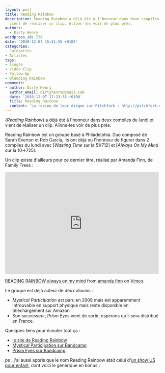 ```yaml
---
layout: post
title: Reading Rainbow
description: Reading Rainbow a déjà été à l'honneur dans deux compiles du lundi et
  vient de réaliser un clip. Allons-les voir de plus près.
authors:
  - Dirty Henry
wordpress_id: 728
date: '2010-12-07 15:51:55 +0100'
categories:
- Catégories
- Artistes
tags:
- Single
- Vidéo Clip
- Follow-Up
- Bleeding Rainbow
comments:
- author: Dirty Henry
  author_email: dirtyhenry@gmail.com
  date: '2010-12-07 17:23:34 +0100'
  title: Reading Rainbow
  content: 'La review de leur disque sur Pitchfork : http://pitchfork.com/reviews/albums/14905-prism-eyes/'
---
```

{*Reading Rainbow*} a déjà été à l'honneur dans deux compiles du lundi et vient de réaliser un clip. Allons-les voir de plus près.

Reading Rainbow est un groupe basé à Philadelphia. Duo composé de Sarah Everton et Rob Garcia, ils ont déjà eu l'honneur de figurer dans 2 compiles du lundi avec [*Wasting Time* sur la 5](712] et [*Always On My Mind* sur la 10->725).

Un clip existe d'ailleurs pour ce dernier titre, réalisé par Amanda Finn, de Family Trees :

<iframe src="http://player.vimeo.com/video/17145194" width="500" height="331" frameborder="0"></iframe><p><a href="http://vimeo.com/17145194">READING RAINBOW always on my mind</a> from <a href="http://vimeo.com/user4160526">amanda finn</a> on <a href="http://vimeo.com">Vimeo</a>.</p>

Le groupe est déjà auteur de deux albums : 
- *Mystical Participation* est paru en 2009 mais est apparemment introuvable en support physique mais reste disponible en téléchargement sur Amazon
- Son successeur, *Prism Eyes* vient de sortir, espérons qu'il sera distribué en France.

Quelques liens pour écouter tout ça :
- [le site de Reading Rainbow](http://rreadingrrainbow.blogspot.com/)
- [Mystical Participation sur Bandcamp](http://readingrainbow.bandcamp.com/album/mystical-participation)
- [Prism Eyes sur Bandcamp](http://readingrainbow.bandcamp.com/album/prism-eyes)

ps : j'ai aussi appris que le nom Reading Rainbow était celui d'[un show US pour enfant](http://en.wikipedia.org/wiki/Reading_Rainbow), dont voici le générique en bonus :

<object width="500" height="400"><param name="movie" value="http://www.youtube.com/v/c6j8EiWIVZs?fs=1&hl=fr_FR"></param><param name="allowFullScreen" value="true"></param><param name="allowscriptaccess" value="always"></param><embed src="http://www.youtube.com/v/c6j8EiWIVZs?fs=1&hl=fr_FR" type="application/x-shockwave-flash" allowscriptaccess="always" allowfullscreen="true" width="500" height="400"></embed></object>
